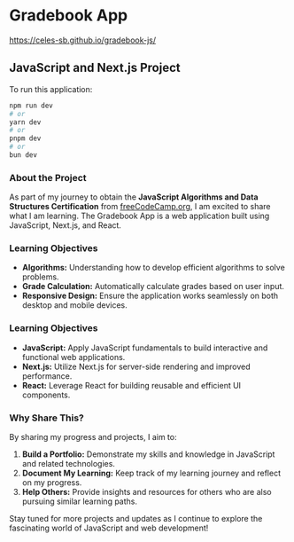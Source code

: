 # Gradebook App
https://celes-sb.github.io/gradebook-js/

## JavaScript and Next.js Project
To run this application:
```bash
npm run dev
# or
yarn dev
# or
pnpm dev
# or
bun dev
```
### About the Project

As part of my journey to obtain the **JavaScript Algorithms and Data Structures Certification** from [freeCodeCamp.org](https://www.freecodecamp.org/), I am excited to share what I am learning. The Gradebook App is a web application built using JavaScript, Next.js, and React.

### Learning Objectives

- **Algorithms:** Understanding how to develop efficient algorithms to solve problems.
- **Grade Calculation:** Automatically calculate grades based on user input.
- **Responsive Design:** Ensure the application works seamlessly on both desktop and mobile devices.

### Learning Objectives

- **JavaScript:** Apply JavaScript fundamentals to build interactive and functional web applications.
- **Next.js:** Utilize Next.js for server-side rendering and improved performance.
- **React:** Leverage React for building reusable and efficient UI components.

### Why Share This?

By sharing my progress and projects, I aim to:

1. **Build a Portfolio:** Demonstrate my skills and knowledge in JavaScript and related technologies.
2. **Document My Learning:** Keep track of my learning journey and reflect on my progress.
3. **Help Others:** Provide insights and resources for others who are also pursuing similar learning paths.

Stay tuned for more projects and updates as I continue to explore the fascinating world of JavaScript and web development!
